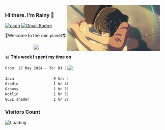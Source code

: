 <img  align='right' height="150" src="https://github.com/LikeRainDay/LikeRainDay/blob/master/pic/img_rain_1.gif?raw=true">



### Hi there. I'm Rainy :lemon:

[![csdn](https://img.shields.io/badge/-csdn-c14438?style=flat-square&logo=c&logoColor=white)](https://blog.csdn.net/qq_15807167)
[![Gmail Badge](https://img.shields.io/badge/-gmail-c14438?style=flat-square&logo=Gmail&logoColor=white&link=mailto:houshuai0816@gmail.com)](mailto:houshuai0816@gmail.com)

🚀Welcome to the rain planet🌎

<center>
<img align='center'  src="https://source.unsplash.com/user/rainyhehe/likes">
</center>

📊 **This week I spent my time on**

<img align='right'   width="300" src="https://github-readme-stats.vercel.app/api?username=LikeRainDay&show_icons=true&title_color=fff&icon_color=79ff97&text_color=9f9f9f&bg_color=151515&count_private=true">

<!--START_SECTION:waka-->

```txt
From: 27 May 2024 - To: 03 June 2024

Java                  9 hrs 47 mins   ██████████░░░░░░░░░░░░░░░   39.53 %
Gradle                1 hr 46 mins    █▓░░░░░░░░░░░░░░░░░░░░░░░   07.15 %
Groovy                1 hr 39 mins    █▓░░░░░░░░░░░░░░░░░░░░░░░   06.69 %
Kotlin                1 hr 37 mins    █▓░░░░░░░░░░░░░░░░░░░░░░░   06.55 %
GLSL shader           1 hr 26 mins    █▒░░░░░░░░░░░░░░░░░░░░░░░   05.83 %
```

<!--END_SECTION:waka-->

### Visitors Count
<img align="left" src = "https://profile-counter.glitch.me/LikeRainDay/count.svg" alt ="Loading">
